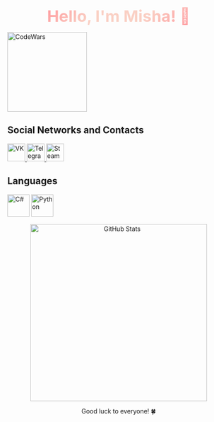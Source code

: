 <p align="center">
  <span style="background: linear-gradient(-45deg, #ff9a9e, #fad0c4, #fad0c4, #ff9a9e); -webkit-background-clip: text; -webkit-text-fill-color: transparent; font-weight: bold; font-size: 36px;">Hello, I'm Misha! 👋</span>
</p>

<p align="left">
  <a href="https://www.codewars.com/users/Friski">
    <img src="https://www.codewars.com/users/Friski/badges/large" alt="CodeWars" width="180" />
  </a>
</p>

## Social Networks and Contacts

<p align="left">
  <a href="https://vk.com/sharkdas">
    <img src="https://simpleicons.org/icons/vk.svg" width="40" alt="VK" />
  </a>
  <a href="https://t.me/holdsnap00">
    <img src="https://simpleicons.org/icons/telegram.svg" width="40" alt="Telegram" />
  </a>
  <a href="https://steamcommunity.com/profiles/76561198322624145/">
    <img src="https://simpleicons.org/icons/steam.svg" width="40" alt="Steam" />
  </a>
</p>

## Languages

<p align="left">
  <img src="https://simpleicons.org/icons/csharp.svg" width="50" alt="C#" />
  <img src="https://simpleicons.org/icons/python.svg" width="50" alt="Python" />
</p>

<p align="center">
  <a href="https://github.com/your-username">
    <img src="https://github-readme-stats.vercel.app/api?username=your-username&show_icons=true" alt="GitHub Stats" width="400" />
  </a>
</p>

<p align="center">Good luck to everyone! 🍀</p>
